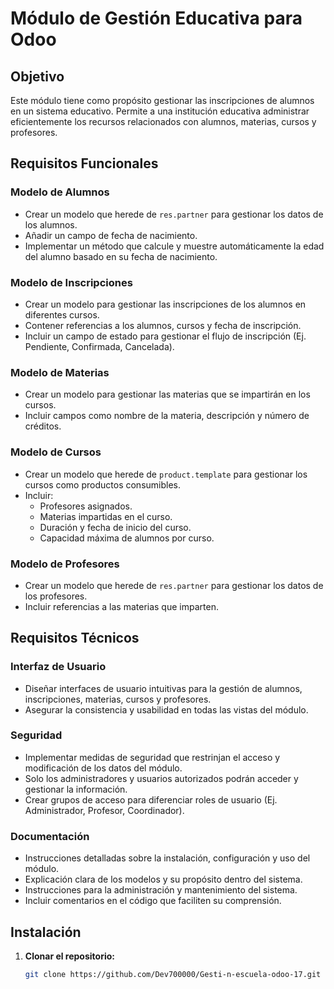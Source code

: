 # Módulo de Gestión Educativa para Odoo

## Objetivo

Este módulo tiene como propósito gestionar las inscripciones de alumnos en un sistema educativo. Permite a una institución educativa administrar eficientemente los recursos relacionados con alumnos, materias, cursos y profesores.

## Requisitos Funcionales

### Modelo de Alumnos
- Crear un modelo que herede de `res.partner` para gestionar los datos de los alumnos.
- Añadir un campo de fecha de nacimiento.
- Implementar un método que calcule y muestre automáticamente la edad del alumno basado en su fecha de nacimiento.

### Modelo de Inscripciones
- Crear un modelo para gestionar las inscripciones de los alumnos en diferentes cursos.
- Contener referencias a los alumnos, cursos y fecha de inscripción.
- Incluir un campo de estado para gestionar el flujo de inscripción (Ej. Pendiente, Confirmada, Cancelada).

### Modelo de Materias
- Crear un modelo para gestionar las materias que se impartirán en los cursos.
- Incluir campos como nombre de la materia, descripción y número de créditos.

### Modelo de Cursos
- Crear un modelo que herede de `product.template` para gestionar los cursos como productos consumibles.
- Incluir:
  - Profesores asignados.
  - Materias impartidas en el curso.
  - Duración y fecha de inicio del curso.
  - Capacidad máxima de alumnos por curso.

### Modelo de Profesores
- Crear un modelo que herede de `res.partner` para gestionar los datos de los profesores.
- Incluir referencias a las materias que imparten.

## Requisitos Técnicos

### Interfaz de Usuario
- Diseñar interfaces de usuario intuitivas para la gestión de alumnos, inscripciones, materias, cursos y profesores.
- Asegurar la consistencia y usabilidad en todas las vistas del módulo.

### Seguridad
- Implementar medidas de seguridad que restrinjan el acceso y modificación de los datos del módulo.
- Solo los administradores y usuarios autorizados podrán acceder y gestionar la información.
- Crear grupos de acceso para diferenciar roles de usuario (Ej. Administrador, Profesor, Coordinador).

### Documentación
- Instrucciones detalladas sobre la instalación, configuración y uso del módulo.
- Explicación clara de los modelos y su propósito dentro del sistema.
- Instrucciones para la administración y mantenimiento del sistema.
- Incluir comentarios en el código que faciliten su comprensión.

## Instalación

1. **Clonar el repositorio:**

   ```bash
   git clone https://github.com/Dev700000/Gesti-n-escuela-odoo-17.git
